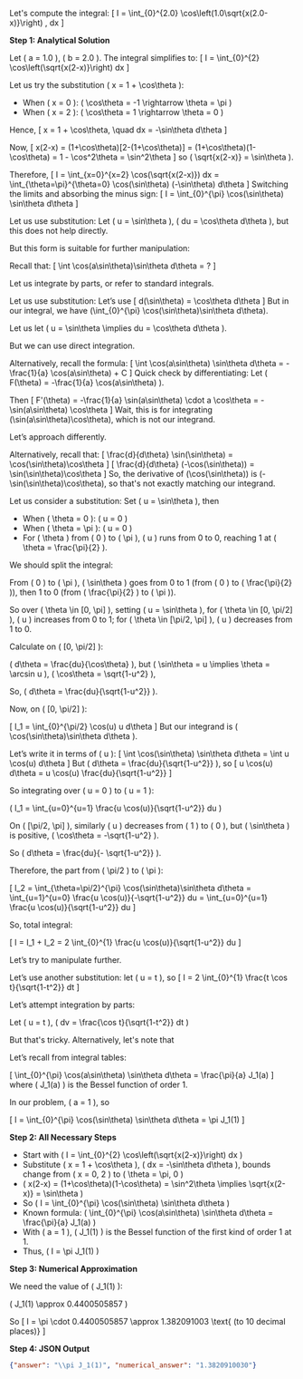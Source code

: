 Let's compute the integral:
\[
I = \int_{0}^{2.0} \cos\left(1.0\sqrt{x(2.0-x)}\right) \, dx
\]

**Step 1: Analytical Solution**

Let \( a = 1.0 \), \( b = 2.0 \). The integral simplifies to:
\[
I = \int_{0}^{2} \cos\left(\sqrt{x(2-x)}\right) dx
\]

Let us try the substitution \( x = 1 + \cos\theta \):

- When \( x = 0 \): \( \cos\theta = -1 \rightarrow \theta = \pi \)
- When \( x = 2 \): \( \cos\theta = 1 \rightarrow \theta = 0 \)

Hence,
\[
x = 1 + \cos\theta, \quad dx = -\sin\theta d\theta
\]

Now,
\[
x(2-x) = (1+\cos\theta)[2-(1+\cos\theta)] = (1+\cos\theta)(1-\cos\theta) = 1 - \cos^2\theta = \sin^2\theta
\]
so \( \sqrt{x(2-x)} = \sin\theta \).

Therefore,
\[
I = \int_{x=0}^{x=2} \cos(\sqrt{x(2-x)}) dx = \int_{\theta=\pi}^{\theta=0} \cos(\sin\theta) (-\sin\theta) d\theta
\]
Switching the limits and absorbing the minus sign:
\[
I = \int_{0}^{\pi} \cos(\sin\theta) \sin\theta d\theta
\]

Let us use substitution:
Let \( u = \sin\theta \), \( du = \cos\theta d\theta \), but this does not help directly. 

But this form is suitable for further manipulation:

Recall that:
\[
\int \cos(a\sin\theta)\sin\theta d\theta = ?
\]

Let us integrate by parts, or refer to standard integrals.

Let us use substitution:
Let’s use
\[
d(\sin\theta) = \cos\theta d\theta
\]
But in our integral, we have \(\int_{0}^{\pi} \cos(\sin\theta)\sin\theta d\theta\).

Let us let \( u = \sin\theta \implies du = \cos\theta d\theta \).

But we can use direct integration.

Alternatively, recall the formula:
\[
\int \cos(a\sin\theta) \sin\theta d\theta = -\frac{1}{a} \cos(a\sin\theta) + C
\]
Quick check by differentiating:
Let \( F(\theta) = -\frac{1}{a} \cos(a\sin\theta) \).

Then
\[
F'(\theta) = -\frac{1}{a} \sin(a\sin\theta) \cdot a \cos\theta = -\sin(a\sin\theta) \cos\theta
\]
Wait, this is for integrating \(\sin(a\sin\theta)\cos\theta\), which is not our integrand.

Let’s approach differently.

Alternatively, recall that:
\[
\frac{d}{d\theta} \sin(\sin\theta) = \cos(\sin\theta)\cos\theta
\]
\[
\frac{d}{d\theta} (-\cos(\sin\theta)) = \sin(\sin\theta)\cos\theta
\]
So, the derivative of \(\cos(\sin\theta)\) is \(-\sin(\sin\theta)\cos\theta\), so that's not exactly matching our integrand.

Let us consider a substitution: Set \( u = \sin\theta \), then

- When \( \theta = 0 \): \( u = 0 \)
- When \( \theta = \pi \): \( u = 0 \)
- For \( \theta \) from \( 0 \) to \( \pi \), \( u \) runs from 0 to 0, reaching 1 at \( \theta = \frac{\pi}{2} \).

We should split the integral:

From \( 0 \) to \( \pi \), \( \sin\theta \) goes from 0 to 1 (from \( 0 \) to \( \frac{\pi}{2} \)), then 1 to 0 (from \( \frac{\pi}{2} \) to \( \pi \)).

So over \( \theta \in [0, \pi] \), setting \( u = \sin\theta \), for \( \theta \in [0, \pi/2] \), \( u \) increases from 0 to 1; for \( \theta \in [\pi/2, \pi] \), \( u \) decreases from 1 to 0.

Calculate on \( [0, \pi/2] \):

\( d\theta = \frac{du}{\cos\theta} \), but \( \sin\theta = u \implies \theta = \arcsin u \), \( \cos\theta = \sqrt{1-u^2} \),

So, \( d\theta = \frac{du}{\sqrt{1-u^2}} \).

Now, on \( [0, \pi/2] \):

\[
I_1 = \int_{0}^{\pi/2} \cos(u) u d\theta
\]
But our integrand is \( \cos(\sin\theta)\sin\theta d\theta \).

Let’s write it in terms of \( u \):
\[
\int \cos(\sin\theta) \sin\theta d\theta = \int u \cos(u) d\theta
\]
But \( d\theta = \frac{du}{\sqrt{1-u^2}} \), so
\[
u \cos(u) d\theta = u \cos(u) \frac{du}{\sqrt{1-u^2}}
\]

So integrating over \( u = 0 \) to \( u = 1 \):

\( I_1 = \int_{u=0}^{u=1} \frac{u \cos(u)}{\sqrt{1-u^2}} du \)

On \( [\pi/2, \pi] \), similarly \( u \) decreases from \( 1 \) to \( 0 \), but \( \sin\theta \) is positive, \( \cos\theta = -\sqrt{1-u^2} \).

So \( d\theta = \frac{du}{- \sqrt{1-u^2}} \).

Therefore, the part from \( \pi/2 \) to \( \pi \):

\[
I_2 = \int_{\theta=\pi/2}^{\pi} \cos(\sin\theta)\sin\theta d\theta = \int_{u=1}^{u=0} \frac{u \cos(u)}{-\sqrt{1-u^2}} du = \int_{u=0}^{u=1} \frac{u \cos(u)}{\sqrt{1-u^2}} du
\]

So, total integral:

\[
I = I_1 + I_2 = 2 \int_{0}^{1} \frac{u \cos(u)}{\sqrt{1-u^2}} du
\]

Let’s try to manipulate further.

Let’s use another substitution: let \( u = t \), so
\[
I = 2 \int_{0}^{1} \frac{t \cos t}{\sqrt{1-t^2}} dt
\]

Let’s attempt integration by parts:

Let \( u = t \), \( dv = \frac{\cos t}{\sqrt{1-t^2}} dt \)

But that's tricky. Alternatively, let's note that 

Let’s recall from integral tables:

\[
\int_{0}^{\pi} \cos(a\sin\theta) \sin\theta d\theta = \frac{\pi}{a} J_1(a)
\]
where \( J_1(a) \) is the Bessel function of order 1.

In our problem, \( a = 1 \), so

\[
I = \int_{0}^{\pi} \cos(\sin\theta) \sin\theta d\theta = \pi J_1(1)
\]

**Step 2: All Necessary Steps**

- Start with \( I = \int_{0}^{2} \cos\left(\sqrt{x(2-x)}\right) dx \)
- Substitute \( x = 1 + \cos\theta \), \( dx = -\sin\theta d\theta \), bounds change from \( x = 0, 2 \) to \( \theta = \pi, 0 \)
- \( x(2-x) = (1+\cos\theta)(1-\cos\theta) = \sin^2\theta \implies \sqrt{x(2-x)} = \sin\theta \)
- So \( I = \int_{0}^{\pi} \cos(\sin\theta) \sin\theta d\theta \)
- Known formula: \( \int_{0}^{\pi} \cos(a\sin\theta) \sin\theta d\theta = \frac{\pi}{a} J_1(a) \)
- With \( a = 1 \), \( J_1(1) \) is the Bessel function of the first kind of order 1 at 1.
- Thus, \( I = \pi J_1(1) \)

**Step 3: Numerical Approximation**

We need the value of \( J_1(1) \):

\( J_1(1) \approx 0.4400505857 \)

So
\[
I = \pi \cdot 0.4400505857 \approx 1.382091003 \text{ (to 10 decimal places)}
\]

**Step 4: JSON Output**

```json
{"answer": "\\pi J_1(1)", "numerical_answer": "1.3820910030"}
```
